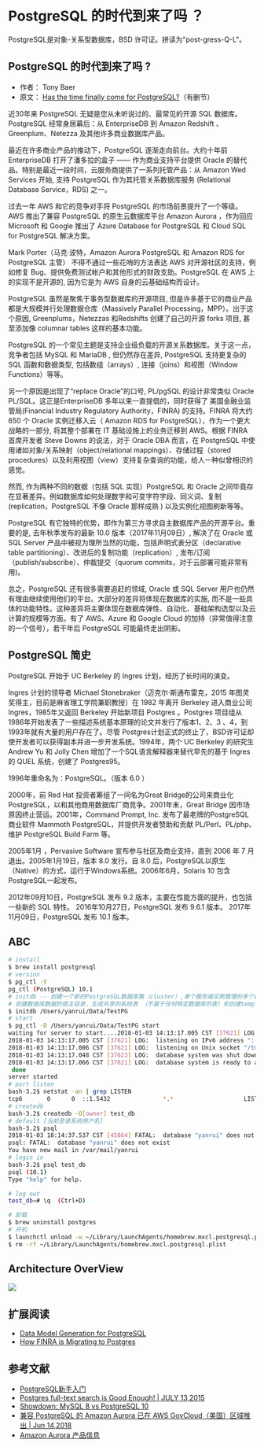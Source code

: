 # PostgreSQL 的时代到来了吗 ？

PostgreSQL是对象-关系型数据库，BSD 许可证。拼读为"post-gress-Q-L"。

## PostgreSQL 的时代到来了吗 ?

- 作者： Tony Baer
- 原文： [Has the time finally come for PostgreSQL?](https://www.zdnet.com/article/has-the-time-finally-come-for-postgresql/)（有删节）

近30年来 PostgreSQL 无疑是您从未听说过的、最常见的开源 SQL 数据库。PostgreSQL 经常身居幕后：从 EnterpriseDB 到 Amazon Redshift 、Greenplum、Netezza 及其他许多商业数据库产品。

最近在许多商业产品的推动下，PostgreSQL 逐渐走向前台。大约十年前 EnterpriseDB 打开了潘多拉的盒子 —— 作为商业支持平台提供 Oracle 的替代品。特别是最近一段时间，云服务商提供了一系列托管产品：从 Amazon Wed Services 开始, 支持 PostgreSQL 作为其托管关系数据库服务 (Relational Database Service，RDS) 之一。

过去一年 AWS 和它的竞争对手将 PostgreSQL 的市场前景提升了一个等级。AWS 推出了兼容 PostgreSQL 的原生云数据库平台 Amazon Aurora ，作为回应 Microsoft 和 Google 推出了 Azure Database for PostgreSQL 和 Cloud SQL for PostgreSQL 解决方案。

Mark Porter（马克·波特，Amazon Aurora PostgreSQL  和 Amazon RDS for PostgreSQL 主管） 不得不通过一些花哨的方法表达 AWS 对开源社区的支持，例如修复 Bug、提供免费测试帐户和其他形式的财政支助。PostgreSQL 在 AWS 上的实现不是开源的, 因为它是为 AWS 自身的云基础结构而设计。

PostgreSQL 虽然是聚焦于事务型数据库的开源项目, 但是许多基于它的商业产品都是大规模并行处理数据仓库（Massively Parallel Processing，MPP）。出于这个原因,  Greenplums，Netezzas 和Redshifts 创建了自己的开源 forks 项目, 甚至添加像 columnar tables 这样的基本功能。

PostgreSQL 的一个常见主题是支持企业级负载的开源关系数据库。关于这一点，竞争者包括 MySQL 和 MariaDB , 但仍然存在差异, PostgreSQL 支持更复杂的 SQL 函数和数据类型, 包括数组（arrays）, 连接（joins）和视图（Window Functions）等等。

另一个原因是出现了“replace Oracle”的口号, PL/pgSQL 的设计非常类似 Oracle PL/SQL。这正是EnterpriseDB 多年以来一直提倡的，同时获得了 美国金融业监管局(Financial Industry Regulatory Authority，FINRA) 的支持。FINRA 将大约 650 个 Oracle 实例迁移入云（ Amazon RDS for PostgreSQL），作为一个更大战略的一部分, 将其整个部署在 IT 基础设施上的业务迁移到 AWS。根据 FINRA 首席开发者 Steve Downs 的说法，对于  Oracle DBA 而言，在 PostgreSQL 中使用诸如对象/关系映射（object/relational mappings）、存储过程（stored procedures）以及利用视图（view）支持复杂查询的功能，给人一种似曾相识的感觉。

然而, 作为两种不同的数据（包括 SQL 实现）PostgreSQL 和 Oracle 之间毕竟存在显著差异。例如数据库如何处理数字和可变字符字段、同义词、复制 (replication，PostgreSQL 不像 Oracle 那样成熟 ) 以及实例化视图刷新等等。

PostgreSQL 有它独特的优势，即作为第三方寻求自主数据库产品的开源平台。重要的是, 去年秋季发布的最新 10.0 版本（2017年11月09日）, 解决了在 Oracle 或 SQL Server 产品中被视为理所当然的功能，包括声明式表分区（declarative table partitioning）、改进后的复制功能（replication）, 发布/订阅（publish/subscribe）、仲裁提交（quorum commits，对于云部署可能非常有用)。

总之，PostgreSQL 还有很多需要追赶的领域,  Oracle 或 SQL Server 用户也仍然有理由继续使用他们的平台。大部分的差异将体现在数据库的实施, 而不是一些具体的功能特性。这种差异将主要体现在数据库弹性、自动化、基础架构选型以及云计算的规模等方面。有了 AWS、Azure 和 Google Cloud 的加持（非常值得注意的一个信号），若干年后 PostgreSQL 可能最终走出阴影。

## PostgreSQL 简史

PostgreSQL 开始于 UC Berkeley 的 Ingres 计划，经历了长时间的演变。

Ingres 计划的领导者 Michael Stonebraker（迈克尔·斯通布雷克，2015 年图灵奖得主，目前是麻省理工学院兼职教授）在 1982 年离开 Berkeley 进入商业公司 Ingres，1985年又返回 Berkeley 开始新项目 Postgres 。Postgres 项目组从1986年开始发表了一些描述系统基本原理的论文并发行了版本1、2、3 、4，到1993年就有大量的用户存在了。尽管 Postgres计划正式的终止了，BSD许可证却使开发者可以获得副本并进一步开发系统。1994年，两个 UC Berkeley 的研究生 Andrew Yu 和 Jolly Chen 增加了一个SQL语言解释器来替代早先的基于 Ingres 的 QUEL 系统，创建了 Postgres95。

1996年重命名为：PostgreSQL。（版本 6.0 ）

2000年，前 Red Hat 投资者筹组了一间名为Great Bridge的公司来商业化PostgreSQL，以和其他商用数据库厂商竞争。2001年末，Great Bridge 因市场原因终止营运。2001年，Command Prompt, Inc. 发布了最老牌的PostgreSQL 商业软件 Mammoth PostgreSQL，并提供开发者赞助和贡献 PL/Perl、PL/php、维护 PostgreSQL Build Farm 等。

2005年1月 ，Pervasive Software 宣布参与社区及商业支持，直到 2006 年 7 月退出。2005年1月19日，版本 8.0 发行。自 8.0 后，PostgreSQL以原生（Native）的方式，运行于Windows系统。2006年6月，Solaris 10 包含 PostgreSQL一起发布。

2012年09月10日，PostgreSQL 发布 9.2 版本，主要在性能方面的提升，也包括一些新的 SQL 特性。
2016年10月27日，PostgreSQL 发布 9.6.1 版本。
2017年11月09日，PostgreSQL 发布 10.1 版本。

## ABC

```bash
# install
$ brew install postgresql
# version
$ pg_ctl -V
pg_ctl (PostgreSQL) 10.1
# initdb -- 创建一个新的PostgreSQL数据库簇（cluster）,单个服务端实例管理的多个数据库的集合。
# 创建数据库数据的宿主目录，生成共享的系统表 （不属于任何特定数据库的表）和创建template1 和postgres数据库
$ initdb /Users/yanrui/Data/TestPG
# start
$ pg_ctl -D /Users/yanrui/Data/TestPG start
waiting for server to start....2018-01-03 14:13:17.005 CST [37621] LOG:  listening on IPv4 address "127.0.0.1", port 5432
2018-01-03 14:13:17.005 CST [37621] LOG:  listening on IPv6 address "::1", port 5432
2018-01-03 14:13:17.006 CST [37621] LOG:  listening on Unix socket "/tmp/.s.PGSQL.5432"
2018-01-03 14:13:17.048 CST [37623] LOG:  database system was shut down at 2018-01-03 14:11:30 CST
2018-01-03 14:13:17.066 CST [37621] LOG:  database system is ready to accept connections
 done
server started
# port listen
bash-3.2$ netstat -an | grep LISTEN     
tcp6       0      0  ::1.5432               *.*                    LISTEN
# createdb
bash-3.2$ createdb -O[owner] test_db
# default [当前登录系统用户名]
bash-3.2$ psql
2018-01-03 18:14:37.537 CST [45864] FATAL:  database "yanrui" does not exist
psql: FATAL:  database "yanrui" does not exist
You have new mail in /var/mail/yanrui
# login in
bash-3.2$ psql test_db
psql (10.1)
Type "help" for help.

# log out
test_db=# \q  (Ctrl+D)

# 卸载
$ brew uninstall postgres
# 开机
$ launchctl unload -w ~/Library/LaunchAgents/homebrew.mxcl.postgresql.plist
$ rm -rf ~/Library/LaunchAgents/homebrew.mxcl.postgresql.plist
```

## Architecture OverView

![](http://riboseyim-qiniu.riboseyim.com/DB_PostgreSQL_Overview.png)

## 扩展阅读
- [Data Model Generation for PostgreSQL](http://packagemain.blogspot.it/2016/05/data-model-generation-for-postgresql.html)
- [How FINRA is Migrating to Postgres](https://postgresconf.org/conferences/2018/program/proposals/finra-placeholder)

## 参考文献
- [PostgreSQL新手入门](http://www.ruanyifeng.com/blog/2013/12/getting_started_with_postgresql.html)
- [Postgres full-text search is Good Enough! | JULY 13,2015](http://rachbelaid.com/postgres-full-text-search-is-good-enough/)
- [Showdown: MySQL 8 vs PostgreSQL 10](https://hackernoon.com/showdown-mysql-8-vs-postgresql-10-3fe23be5c19e)
- [兼容 PostgreSQL 的 Amazon Aurora 已在 AWS GovCloud（美国）区域推出 | Jun 14,2018](https://aws.amazon.com/cn/about-aws/whats-new/2018/06/amazon-aurora-postgresql-compatibility-in-aws-govcloud-us/)
- [Amazon Aurora 产品信息](https://aws.amazon.com/cn/rds/aurora/)
